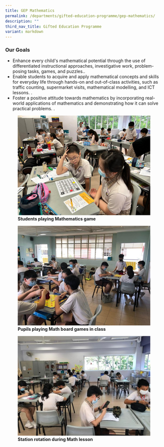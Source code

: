 ```yaml
---
title: GEP Mathematics
permalink: /departments/gifted-education-programme/gep-mathematics/
description: ""
third_nav_title: Gifted Education Programme
variant: markdown
---
```

### Our Goals

*  Enhance every child's mathematical potential through the use of differentiated instructional approaches, investigative work, problem-posing tasks, games, and puzzles..
* Enable students to acquire and apply mathematical concepts and skills for everyday life through hands-on and out-of-class activities, such as traffic counting, supermarket visits, mathematical modelling, and ICT lessons. .
* Foster a positive attitude towards mathematics by incorporating real-world applications of mathematics and demonstrating how it can solve practical problems.  .


<figure>
<img src="/images/gepmath1.jpg">
<figcaption> <strong>Students playing Mathematics game</strong> </figcaption>
</figure>



<figure>
<img src="/images/Math%20Pic_2.jpg">
<figcaption> <strong>Pupils playing Math board games in class</strong> </figcaption>
</figure>

<figure>
<img src="/images/Math%20Pic_3.jpg">
<figcaption> <strong>Station rotation during Math lesson</strong> </figcaption>
</figure>